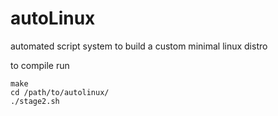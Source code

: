 # autoLinux
automated script system to build a custom minimal linux distro

to compile run 
```
make
cd /path/to/autolinux/
./stage2.sh
```